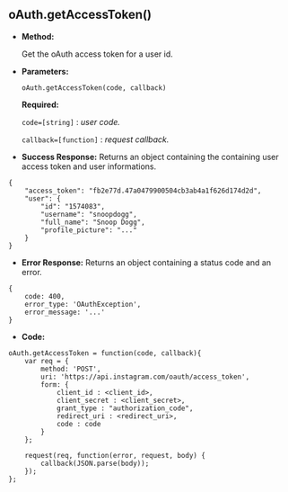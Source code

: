 **oAuth.getAccessToken()**
----

* **Method:**
  
	Get the oAuth access token for a user id.
  
*  **Parameters:**

	```
	oAuth.getAccessToken(code, callback)
	```

   **Required:**
 
   `code=[string]` : *user code.*
   
   `callback=[function]` : *request callback.*

* **Success Response:**
	Returns an object containing the containing user access token and user informations.

```
{
    "access_token": "fb2e77d.47a0479900504cb3ab4a1f626d174d2d",
    "user": {
        "id": "1574083",
        "username": "snoopdogg",
        "full_name": "Snoop Dogg",
        "profile_picture": "..."
    }
}
```
 
* **Error Response:**
	Returns an object containing a status code and an error.

```
{ 
	code: 400,
  	error_type: 'OAuthException',
  	error_message: '...' 
}
```

* **Code:**

```
oAuth.getAccessToken = function(code, callback){
	var req = {
		method: 'POST',
		uri: 'https://api.instagram.com/oauth/access_token',
		form: {
			client_id : <client_id>,
			client_secret : <client_secret>,
			grant_type : "authorization_code",
			redirect_uri : <redirect_uri>,
			code : code
		}
	};

	request(req, function(error, request, body) {
		callback(JSON.parse(body));
	});
};
```